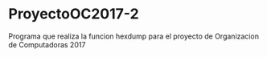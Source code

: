 # ProyectoOC2017-2
Programa que realiza la funcion hexdump para el proyecto de Organizacion de Computadoras 2017
